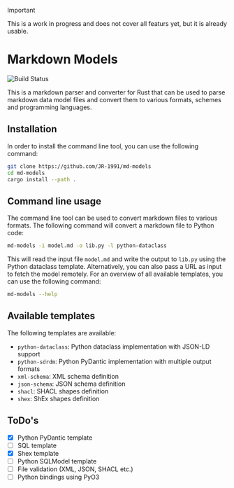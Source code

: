 > [!IMPORTANT]
> This is a work in progress and does not cover all featurs yet, but it is already usable.

# Markdown Models

![Build Status](https://github.com/JR-1991/sdrdm.rs/actions/workflows/test.yml/badge.svg)

This is a markdown parser and converter for Rust that can be used to parse markdown data model files and convert them to various formats, schemes and programming languages.

## Installation

In order to install the command line tool, you can use the following command:

```bash
git clone https://github.com/JR-1991/md-models
cd md-models
cargo install --path .
```

## Command line usage

The command line tool can be used to convert markdown files to various formats. The following command will convert a markdown file to Python code:

```bash
md-models -i model.md -o lib.py -l python-dataclass
```

This will read the input file `model.md` and write the output to `lib.py` using the Python dataclass template. Alternatively, you can also pass a URL as input to fetch the model remotely. For an overview of all available templates, you can use the following command:

```bash
md-models --help
```

## Available templates

The following templates are available:

- `python-dataclass`: Python dataclass implementation with JSON-LD support
- `python-sdrdm`: Python PyDantic implementation with multiple output formats
- `xml-schema`: XML schema definition
- `json-schema`: JSON schema definition
- `shacl`: SHACL shapes definition
- `shex`: ShEx shapes definition


## ToDo's

- [x] Python PyDantic template
- [ ] SQL template
- [x] Shex template
- [ ] Python SQLModel template
- [ ] File validation (XML, JSON, SHACL etc.)
- [ ] Python bindings using PyO3
